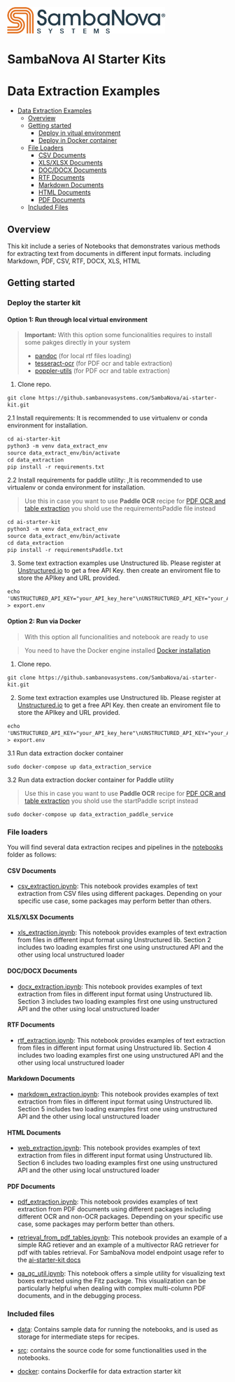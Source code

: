 <a href="https://sambanova.ai/">
<picture>
  <source media="(prefers-color-scheme: dark)" srcset="../images/SambaNova-light-logo-1.png" height="60">
  <img alt="SambaNova logo" src="../images/SambaNova-dark-logo-1.png" height="60">
</picture>
</a>

SambaNova AI Starter Kits
====================

# Data Extraction Examples

- [Data Extraction Examples](#data-extraction-examples)
    - [Overview](#overview)
    - [Getting started](#getting-started)
        - [Deploy in vitual environment](#option-1-run-through-local-virtual-environment)
        - [Deploy in Docker container](#option-2-run-via-docker)
    - [File Loaders](#file-loaders)
        - [CSV Documents](#csv-documents)
        - [XLS/XLSX Documents](#xlsxlsx-documents)
        - [DOC/DOCX Documents](#docdocx-documents)
        - [RTF Documents](#rtf-documents)
        - [Markdown Documents](#markdown-documents)
        - [HTML Documents](#html-documents)
        - [PDF Documents](#pdf-documents)
    - [Included Files](#included-files)

## Overview
This kit include a series of Notebooks that demonstrates various methods for extracting text from documents in different input formats. including Markdown, PDF, CSV, RTF, DOCX, XLS, HTML

## Getting started

### Deploy the starter kit

#### Option 1: Run through local virtual environment

> **Important:** With this option some funcionalities requires to install some pakges directly in your system
>- [pandoc](https://pandoc.org/installing.html) (for local rtf files loading)
>- [tesseract-ocr](https://tesseract-ocr.github.io/tessdoc/Installation.html) (for PDF ocr and table extraction)
>- [poppler-utils](https://pdf2image.readthedocs.io/en/latest/installation.html) (for PDF ocr and table extraction)

1. Clone repo.
```
git clone https://github.sambanovasystems.com/SambaNova/ai-starter-kit.git
```
2.1 Install requirements: It is recommended to use virtualenv or conda environment for installation.
```
cd ai-starter-kit
python3 -m venv data_extract_env
source data_extract_env/bin/activate
cd data_extraction
pip install -r requirements.txt
```
2.2 Install requirements for paddle utility: ,It is recommended to use virtualenv or conda environment for installation.
>Use this in case you want to use **Paddle OCR** recipe for [PDF OCR and table extraction](pdf_extraction_ocr_tables.ipynb) you shold use the requirementsPaddle file instead
```
cd ai-starter-kit
python3 -m venv data_extract_env
source data_extract_env/bin/activate
cd data_extraction
pip install -r requirementsPaddle.txt
```
3. Some text extraction examples use Unstructured lib. Please register at [Unstructured.io](https://unstructured.io/#get-api-key) to get a free API Key. then create an enviroment file to store the APIkey and URL provided.
```
echo 'UNSTRUCTURED_API_KEY="your_API_key_here"\nUNSTRUCTURED_API_KEY="your_API_url_here"' > export.env
```

#### Option 2: Run via Docker
>With this option all funcionalities and notebook are ready to use 

>You need to have the Docker engine installed [Docker installation](https://docs.docker.com/engine/install/)

1. Clone repo.
```
git clone https://github.sambanovasystems.com/SambaNova/ai-starter-kit.git
```
2. Some text extraction examples use Unstructured lib. Please register at [Unstructured.io](https://unstructured.io/#get-api-key) to get a free API Key. then create an enviroment file to store the APIkey and URL provided.
```
echo 'UNSTRUCTURED_API_KEY="your_API_key_here"\nUNSTRUCTURED_API_KEY="your_API_url_here"' > export.env
```
3.1 Run data extraction docker container
```
sudo docker-compose up data_extraction_service 
```
3.2 Run data extraction docker container for Paddle utility
>Use this in case you want to use **Paddle OCR** recipe for [PDF OCR and table extraction](pdf_extraction_ocr_tables.ipynb) you shold use the startPaddle script instead
```
sudo docker-compose up data_extraction_paddle_service  
```


### File loaders 

You will find several data extraction recipes and pipelines in the [notebooks](notebooks) folder as follows:

#### CSV Documents

- [csv_extraction.ipynb](notebooks/csv_extraction.ipynb): This notebook provides examples of text extraction from CSV files using different packages. Depending on your specific use case, some packages may perform better than others.

#### XLS/XLSX Documents

- [xls_extraction.ipynb](notebooks/xls_extraction.ipynb): This notebook provides examples of text extraction from files in different input format using Unstructured lib. Section 2 includes two loading examples first one using unstructured API and the other using local unstructured loader

#### DOC/DOCX Documents

- [docx_extraction.ipynb](notebooks/docx_extraction.ipynb): This notebook provides examples of text extraction from files in different input format using Unstructured lib. Section 3 includes two loading examples first one using unstructured API and the other using local unstructured loader

#### RTF Documents

- [rtf_extraction.ipynb](notebooks/rtf_extraction.ipynb): This notebook provides examples of text extraction from files in different input format using Unstructured lib. Section 4 includes two loading examples first one using unstructured API and the other using local unstructured loader

#### Markdown Documents

- [markdown_extraction.ipynb](notebooks/markdown_extraction.ipynb): This notebook provides examples of text extraction from files in different input format using Unstructured lib. Section 5 includes two loading examples first one using unstructured API and the other using local unstructured loader

#### HTML Documents

- [web_extraction.ipynb](notebooks/web_extraction.ipynb): This notebook provides examples of text extraction from files in different input format using Unstructured lib. Section 6 includes two loading examples first one using unstructured API and the other using local unstructured loader

#### PDF Documents

- [pdf_extraction.ipynb](notebooks/pdf_extraction.ipynb): This notebook provides examples of text extraction from PDF documents using different packages including different OCR and non-OCR packages. Depending on your specific use case, some packages may perform better than others.

- [retrieval_from_pdf_tables.ipynb](notebooks/retrieval_from_pdf_tables.ipynb):  This notebook provides an example of a simple RAG retiever and an example of a multivector RAG retriever for pdf with tables retrieval. For SambaNova model endpoint usage refer to the [ai-starter-kit docs](../README.md) 

- [qa_qc_util.ipynb](notebooks/qa_qc_util.ipynb): This notebook offers a simple utility for visualizing text boxes extracted using the Fitz package. This visualization can be particularly helpful when dealing with complex multi-column PDF documents, and in the debugging process.


### Included files
- [data](data): Contains sample data for running the notebooks, and is used as storage for intermediate steps for recipes.

- [src](src): contains the source code for some functionalities used in the notebooks.

- [docker](docker): contains Dockerfile for data extraction starter kit